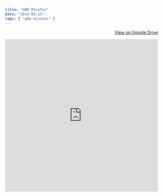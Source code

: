 ```yaml
---
title: "GBM Minutes"
date: "2014-03-15"
tags: [ "gbm minutes" ]
---
```

<div align="right">
	<p><a href="https://drive.google.com/folderview?id=0B4ybQLDSBpx7RWtXRzlRMHp0Ulk&usp=drive_web" target="_blank" title="View document on Google Drive" class="btn btn-primary"><i class="glyphicon glyphicon-hdd"></i> View on Google Drive</a></p>
</div>
<iframe src="https://drive.google.com/embeddedfolderview?id=0B4ybQLDSBpx7RWtXRzlRMHp0Ulk#list" width="100%" height="500" frameborder="0"></iframe>


